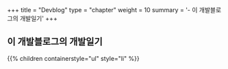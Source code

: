 +++
title = "Devblog"
type = "chapter"
weight = 10
summary = '- 이 개발블로그의 개발일기'
+++

## 이 개발블로그의 개발일기

{{% children containerstyle="ul" style="li" %}}
